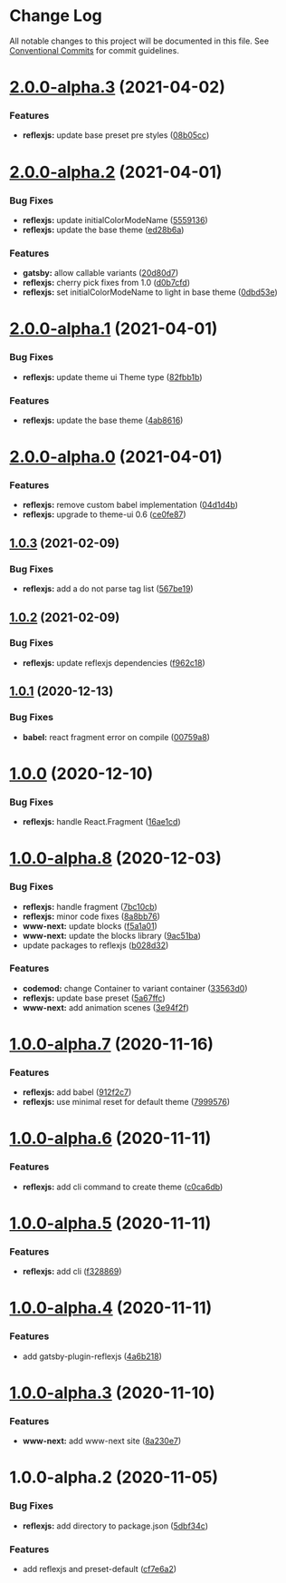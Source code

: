 # Change Log

All notable changes to this project will be documented in this file.
See [Conventional Commits](https://conventionalcommits.org) for commit guidelines.

# [2.0.0-alpha.3](https://github.com/reflexjs/reflexjs/compare/reflexjs@2.0.0-alpha.2...reflexjs@2.0.0-alpha.3) (2021-04-02)


### Features

* **reflexjs:** update base preset pre styles ([08b05cc](https://github.com/reflexjs/reflexjs/commit/08b05cc894d6cb40605e77018e07af1af1261012))





# [2.0.0-alpha.2](https://github.com/reflexjs/reflexjs/compare/reflexjs@2.0.0-alpha.1...reflexjs@2.0.0-alpha.2) (2021-04-01)


### Bug Fixes

* **reflexjs:** update initialColorModeName ([5559136](https://github.com/reflexjs/reflexjs/commit/55591365b37996dbb862a1d2a6a87241e628765d))
* **reflexjs:** update the base theme ([ed28b6a](https://github.com/reflexjs/reflexjs/commit/ed28b6ac56eaf9220e2330690f5e5679652947f4))


### Features

* **gatsby:** allow callable variants ([20d80d7](https://github.com/reflexjs/reflexjs/commit/20d80d7213ff224dca65cf6c4af3d6f352401429))
* **reflexjs:** cherry pick fixes from 1.0 ([d0b7cfd](https://github.com/reflexjs/reflexjs/commit/d0b7cfd205f03368005496642692cf3fb3d82df1))
* **reflexjs:** set initialColorModeName to light in base theme ([0dbd53e](https://github.com/reflexjs/reflexjs/commit/0dbd53e790194dba9b36235aa262e6f386ac9d0d))





# [2.0.0-alpha.1](https://github.com/reflexjs/reflexjs/compare/reflexjs@2.0.0-alpha.0...reflexjs@2.0.0-alpha.1) (2021-04-01)


### Bug Fixes

* **reflexjs:** update theme ui Theme type ([82fbb1b](https://github.com/reflexjs/reflexjs/commit/82fbb1b72cee2b940e1918162a47ea8a17e8d4b7))


### Features

* **reflexjs:** update the base theme ([4ab8616](https://github.com/reflexjs/reflexjs/commit/4ab86163f370ba195cff72e773f21f4083b477eb))





# [2.0.0-alpha.0](https://github.com/reflexjs/reflexjs/compare/reflexjs@1.0.3...reflexjs@2.0.0-alpha.0) (2021-04-01)


### Features

* **reflexjs:** remove custom babel implementation ([04d1d4b](https://github.com/reflexjs/reflexjs/commit/04d1d4b55ca721c5c1e6cdae9b4d66ed7b1a3ed5))
* **reflexjs:** upgrade to theme-ui 0.6 ([ce0fe87](https://github.com/reflexjs/reflexjs/commit/ce0fe872c554d0b918c278f66a95b4e28b024cb5))





## [1.0.3](https://github.com/reflexjs/reflexjs/compare/reflexjs@1.0.2...reflexjs@1.0.3) (2021-02-09)


### Bug Fixes

* **reflexjs:** add a do not parse tag list ([567be19](https://github.com/reflexjs/reflexjs/commit/567be195d759679c646abf106eb4bbe2ee98ad07))





## [1.0.2](https://github.com/reflexjs/reflexjs/compare/reflexjs@1.0.1...reflexjs@1.0.2) (2021-02-09)


### Bug Fixes

* **reflexjs:** update reflexjs dependencies ([f962c18](https://github.com/reflexjs/reflexjs/commit/f962c184607dca6e92d32f1430266e699e297ec5))





## [1.0.1](https://github.com/reflexjs/reflex/compare/reflexjs@1.0.0...reflexjs@1.0.1) (2020-12-13)


### Bug Fixes

* **babel:** react fragment error on compile ([00759a8](https://github.com/reflexjs/reflex/commit/00759a816c2784c211e0d47e150f7ccedd66b2ea))





# [1.0.0](https://github.com/reflexjs/reflex/compare/reflexjs@1.0.0-alpha.8...reflexjs@1.0.0) (2020-12-10)


### Bug Fixes

* **reflexjs:** handle React.Fragment ([16ae1cd](https://github.com/reflexjs/reflex/commit/16ae1cdee53df54b1b6bb929186530d6d8768391))





# [1.0.0-alpha.8](https://github.com/reflexjs/reflex/compare/reflexjs@1.0.0-alpha.7...reflexjs@1.0.0-alpha.8) (2020-12-03)


### Bug Fixes

* **reflexjs:** handle fragment ([7bc10cb](https://github.com/reflexjs/reflex/commit/7bc10cb4dd1b0db4cab5896b803b248f4b02282c))
* **reflexjs:** minor code fixes ([8a8bb76](https://github.com/reflexjs/reflex/commit/8a8bb76bdcb8bcd05878186b5900e121627f1a55))
* **www-next:** update blocks ([f5a1a01](https://github.com/reflexjs/reflex/commit/f5a1a010feb0f9284d780bfa6ad948ec2704563d))
* **www-next:** update the blocks library ([9ac51ba](https://github.com/reflexjs/reflex/commit/9ac51ba95ad1f9626cde9e1e54e622d8ed4a32ad))
* update packages to reflexjs ([b028d32](https://github.com/reflexjs/reflex/commit/b028d328ddbbd41e6bd023a2c6317128aa4c284e))


### Features

* **codemod:** change Container to variant container ([33563d0](https://github.com/reflexjs/reflex/commit/33563d06087a2c7762a6b26027ef9677acc579c3))
* **reflexjs:** update base preset ([5a67ffc](https://github.com/reflexjs/reflex/commit/5a67ffc1b3c1b0500e41e3b3dfa6a45d318a84eb))
* **www-next:** add animation scenes ([3e94f2f](https://github.com/reflexjs/reflex/commit/3e94f2f6d9f852e006c5453ce0043d59953e0f5b))





# [1.0.0-alpha.7](https://github.com/reflexjs/reflex/compare/reflexjs@1.0.0-alpha.6...reflexjs@1.0.0-alpha.7) (2020-11-16)


### Features

* **reflexjs:** add babel ([912f2c7](https://github.com/reflexjs/reflex/commit/912f2c77ee7ab000fbbda9d068c43556f5397dd6))
* **reflexjs:** use minimal reset for default theme ([7999576](https://github.com/reflexjs/reflex/commit/799957641abe1875ac8c07027ae3abdde2951e5e))





# [1.0.0-alpha.6](https://github.com/reflexjs/reflex/compare/reflexjs@1.0.0-alpha.5...reflexjs@1.0.0-alpha.6) (2020-11-11)


### Features

* **reflexjs:** add cli command to create theme ([c0ca6db](https://github.com/reflexjs/reflex/commit/c0ca6db1b90853c4cca26adb8e8fb60633ca5393))





# [1.0.0-alpha.5](https://github.com/reflexjs/reflex/compare/reflexjs@1.0.0-alpha.4...reflexjs@1.0.0-alpha.5) (2020-11-11)


### Features

* **reflexjs:** add cli ([f328869](https://github.com/reflexjs/reflex/commit/f3288697d512aaf8d1ede1c35334e77e9b18729f))





# [1.0.0-alpha.4](https://github.com/reflexjs/reflex/compare/reflexjs@1.0.0-alpha.3...reflexjs@1.0.0-alpha.4) (2020-11-11)


### Features

* add gatsby-plugin-reflexjs ([4a6b218](https://github.com/reflexjs/reflex/commit/4a6b21809bb551ce3fb41595830f60b4eeb832f4))





# [1.0.0-alpha.3](https://github.com/reflexjs/reflex/compare/reflexjs@1.0.0-alpha.2...reflexjs@1.0.0-alpha.3) (2020-11-10)


### Features

* **www-next:** add www-next site ([8a230e7](https://github.com/reflexjs/reflex/commit/8a230e7e43d1bb6a25c7332501547ee0f9eea080))





# 1.0.0-alpha.2 (2020-11-05)


### Bug Fixes

* **reflexjs:** add directory to package.json ([5dbf34c](https://github.com/reflexjs/reflex/commit/5dbf34c8e8dcc431c8b05c4688b584a8b15d04a3))


### Features

* add reflexjs and preset-default ([cf7e6a2](https://github.com/reflexjs/reflex/commit/cf7e6a25901a3685e959bf4024b3c839adbce72b))
